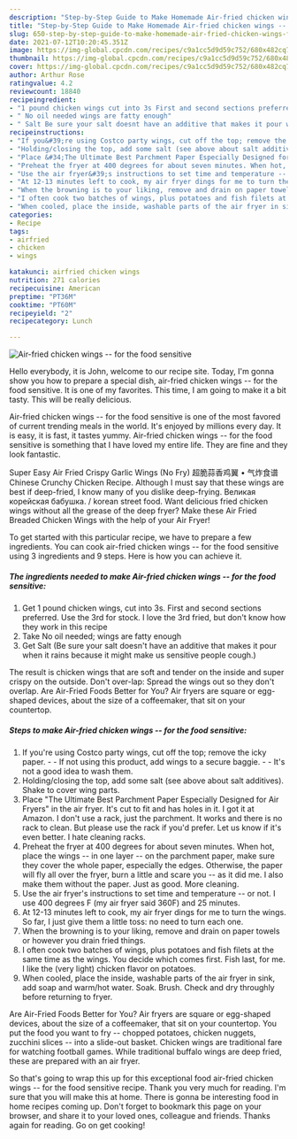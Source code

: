 ```yaml
---
description: "Step-by-Step Guide to Make Homemade Air-fried chicken wings -- for the food sensitive"
title: "Step-by-Step Guide to Make Homemade Air-fried chicken wings -- for the food sensitive"
slug: 650-step-by-step-guide-to-make-homemade-air-fried-chicken-wings-for-the-food-sensitive
date: 2021-07-12T10:20:45.351Z
image: https://img-global.cpcdn.com/recipes/c9a1cc5d9d59c752/680x482cq70/air-fried-chicken-wings-for-the-food-sensitive-recipe-main-photo.jpg
thumbnail: https://img-global.cpcdn.com/recipes/c9a1cc5d9d59c752/680x482cq70/air-fried-chicken-wings-for-the-food-sensitive-recipe-main-photo.jpg
cover: https://img-global.cpcdn.com/recipes/c9a1cc5d9d59c752/680x482cq70/air-fried-chicken-wings-for-the-food-sensitive-recipe-main-photo.jpg
author: Arthur Rose
ratingvalue: 4.2
reviewcount: 18840
recipeingredient:
- "1 pound chicken wings cut into 3s First and second sections preferred Use the 3rd for stock I love the 3rd fried but dont know how they work in this recipe"
- " No oil needed wings are fatty enough"
- " Salt Be sure your salt doesnt have an additive that makes it pour when it rains because it might make us sensitive people cough"
recipeinstructions:
- "If you&#39;re using Costco party wings, cut off the top; remove the icky paper.  If not using this product, add wings to a secure baggie.  It&#39;s not a good idea to wash them."
- "Holding/closing the top, add some salt (see above about salt additives). Shake to cover wing parts."
- "Place &#34;The Ultimate Best Parchment Paper Especially Designed for Air Fryers&#34; in the air fryer. It&#39;s cut to fit and has holes in it. I got it at Amazon. I don&#39;t use a rack, just the parchment. It works and there is no rack to clean. But please use the rack if you&#39;d prefer. Let us know if it&#39;s even better. I hate cleaning racks."
- "Preheat the fryer at 400 degrees for about seven minutes. When hot, place the wings -- in one layer -- on the parchment paper, make sure they cover the whole paper, especially the edges. Otherwise, the paper will fly all over the fryer, burn a little and scare you -- as it did me. I also make them without the paper. Just as good. More cleaning."
- "Use the air fryer&#39;s instructions to set time and temperature -- or not. I use 400 degrees F (my air fryer said 360F) and 25 minutes."
- "At 12-13 minutes left to cook, my air fryer dings for me to turn the wings. So far, I just give them a little toss: no need to turn each one."
- "When the browning is to your liking, remove and drain on paper towels or however you drain fried things."
- "I often cook two batches of wings, plus potatoes and fish filets at the same time as the wings. You decide which comes first. Fish last, for me. I like the (very light) chicken flavor on potatoes."
- "When cooled, place the inside, washable parts of the air fryer in sink, add soap and warm/hot water. Soak. Brush. Check and dry throughly before returning to fryer."
categories:
- Recipe
tags:
- airfried
- chicken
- wings

katakunci: airfried chicken wings 
nutrition: 271 calories
recipecuisine: American
preptime: "PT36M"
cooktime: "PT60M"
recipeyield: "2"
recipecategory: Lunch

---
```



![Air-fried chicken wings -- for the food sensitive](https://img-global.cpcdn.com/recipes/c9a1cc5d9d59c752/680x482cq70/air-fried-chicken-wings-for-the-food-sensitive-recipe-main-photo.jpg)

Hello everybody, it is John, welcome to our recipe site. Today, I'm gonna show you how to prepare a special dish, air-fried chicken wings -- for the food sensitive. It is one of my favorites. This time, I am going to make it a bit tasty. This will be really delicious.

Air-fried chicken wings -- for the food sensitive is one of the most favored of current trending meals in the world. It's enjoyed by millions every day. It is easy, it is fast, it tastes yummy. Air-fried chicken wings -- for the food sensitive is something that I have loved my entire life. They are fine and they look fantastic.

Super Easy Air Fried Crispy Garlic Wings (No Fry) 超脆蒜香鸡翼 • 气炸食谱 Chinese Crunchy Chicken Recipe. Although I must say that these wings are best if deep-fried, I know many of you dislike deep-frying. Великая корейская бабушка. / korean street food. Want delicious fried chicken wings without all the grease of the deep fryer? Make these Air Fried Breaded Chicken Wings with the help of your Air Fryer!


To get started with this particular recipe, we have to prepare a few ingredients. You can cook air-fried chicken wings -- for the food sensitive using 3 ingredients and 9 steps. Here is how you can achieve it.

<!--inarticleads1-->

##### The ingredients needed to make Air-fried chicken wings -- for the food sensitive:

1. Get 1 pound chicken wings, cut into 3s. First and second sections preferred. Use the 3rd for stock. I love the 3rd fried, but don&#39;t know how they work in this recipe
1. Take  No oil needed; wings are fatty enough
1. Get  Salt (Be sure your salt doesn&#39;t have an additive that makes it pour when it rains because it might make us sensitive people cough.)


The result is chicken wings that are soft and tender on the inside and super crispy on the outside. Don&#39;t over-lap: Spread the wings out so they don&#39;t overlap. Are Air-Fried Foods Better for You? Air fryers are square or egg-shaped devices, about the size of a coffeemaker, that sit on your countertop. 

<!--inarticleads2-->

##### Steps to make Air-fried chicken wings -- for the food sensitive:

1. If you&#39;re using Costco party wings, cut off the top; remove the icky paper. -  - If not using this product, add wings to a secure baggie. -  - It&#39;s not a good idea to wash them.
1. Holding/closing the top, add some salt (see above about salt additives). Shake to cover wing parts.
1. Place &#34;The Ultimate Best Parchment Paper Especially Designed for Air Fryers&#34; in the air fryer. It&#39;s cut to fit and has holes in it. I got it at Amazon. I don&#39;t use a rack, just the parchment. It works and there is no rack to clean. But please use the rack if you&#39;d prefer. Let us know if it&#39;s even better. I hate cleaning racks.
1. Preheat the fryer at 400 degrees for about seven minutes. When hot, place the wings -- in one layer -- on the parchment paper, make sure they cover the whole paper, especially the edges. Otherwise, the paper will fly all over the fryer, burn a little and scare you -- as it did me. I also make them without the paper. Just as good. More cleaning.
1. Use the air fryer&#39;s instructions to set time and temperature -- or not. I use 400 degrees F (my air fryer said 360F) and 25 minutes.
1. At 12-13 minutes left to cook, my air fryer dings for me to turn the wings. So far, I just give them a little toss: no need to turn each one.
1. When the browning is to your liking, remove and drain on paper towels or however you drain fried things.
1. I often cook two batches of wings, plus potatoes and fish filets at the same time as the wings. You decide which comes first. Fish last, for me. I like the (very light) chicken flavor on potatoes.
1. When cooled, place the inside, washable parts of the air fryer in sink, add soap and warm/hot water. Soak. Brush. Check and dry throughly before returning to fryer.


Are Air-Fried Foods Better for You? Air fryers are square or egg-shaped devices, about the size of a coffeemaker, that sit on your countertop. You put the food you want to fry -- chopped potatoes, chicken nuggets, zucchini slices -- into a slide-out basket. Chicken wings are traditional fare for watching football games. While traditional buffalo wings are deep fried, these are prepared with an air fryer. 

So that's going to wrap this up for this exceptional food air-fried chicken wings -- for the food sensitive recipe. Thank you very much for reading. I'm sure that you will make this at home. There is gonna be interesting food in home recipes coming up. Don't forget to bookmark this page on your browser, and share it to your loved ones, colleague and friends. Thanks again for reading. Go on get cooking!
